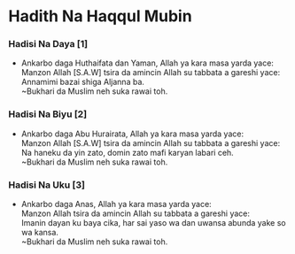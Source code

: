 # Hadith Na Haqqul Mubin


### Hadisi Na Daya [1]

- Ankarbo daga Huthaifata dan Yaman, Allah ya kara masa yarda yace:  
Manzon Allah [S.A.W] tsira da amincin Allah su tabbata a gareshi yace:  
Annamimi bazai shiga Aljanna ba.  
~Bukhari da Muslim neh suka rawai toh.


### Hadisi Na Biyu  [2]

- Ankarbo daga Abu Hurairata, Allah ya kara masa yarda yace:  
Manzon Allah [S.A.W] tsira da amincin Allah su tabbata a gareshi yace:  
Na haneku da yin zato, domin zato mafi karyan labari ceh.  
~Bukhari da Muslim neh suka rawai toh.  


### Hadisi Na Uku  [3]

- Ankarbo daga Anas, Allah ya kara masa yarda yace:  
Manzon Allah tsira da amincin Allah su tabbata a gareshi yace:  
Imanin dayan ku baya cika, har sai yaso wa dan uwansa abunda yake so wa kansa.  
~Bukhari da Muslim neh suka rawai toh.
